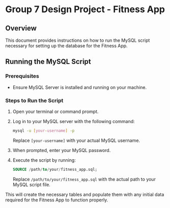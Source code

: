 # Group 7 Design Project - Fitness App

## Overview
This document provides instructions on how to run the MySQL script necessary for setting up the database for the Fitness App.

## Running the MySQL Script

### Prerequisites
- Ensure MySQL Server is installed and running on your machine.

### Steps to Run the Script

1. Open your terminal or command prompt.

2. Log in to your MySQL server with the following command:
    ```sh
    mysql -u [your-username] -p
    ```
    Replace `[your-username]` with your actual MySQL username.

3. When prompted, enter your MySQL password.

4. Execute the script by running:
    ```sql
    SOURCE /path/to/your/fitness_app.sql;
    ```
    Replace `/path/to/your/fitness_app.sql` with the actual path to your MySQL script file.

This will create the necessary tables and populate them with any initial data required for the Fitness App to function properly.
